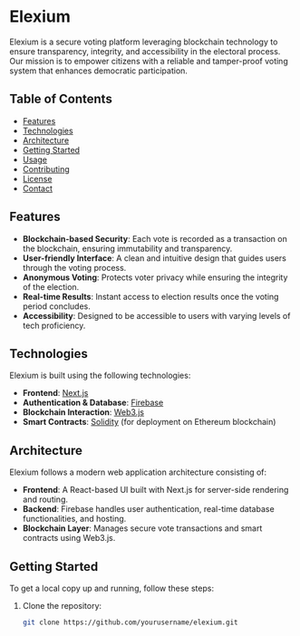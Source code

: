 # Elexium
Elexium is a secure voting platform leveraging blockchain technology to ensure transparency, integrity, and accessibility in the electoral process. Our mission is to empower citizens with a reliable and tamper-proof voting system that enhances democratic participation.

## Table of Contents

- [Features](#features)
- [Technologies](#technologies)
- [Architecture](#architecture)
- [Getting Started](#getting-started)
- [Usage](#usage)
- [Contributing](#contributing)
- [License](#license)
- [Contact](#contact)

## Features

- **Blockchain-based Security**: Each vote is recorded as a transaction on the blockchain, ensuring immutability and transparency.
- **User-friendly Interface**: A clean and intuitive design that guides users through the voting process.
- **Anonymous Voting**: Protects voter privacy while ensuring the integrity of the election.
- **Real-time Results**: Instant access to election results once the voting period concludes.
- **Accessibility**: Designed to be accessible to users with varying levels of tech proficiency.

## Technologies

Elexium is built using the following technologies:

- **Frontend**: [Next.js](https://nextjs.org/)
- **Authentication & Database**: [Firebase](https://firebase.google.com/)
- **Blockchain Interaction**: [Web3.js](https://web3js.readthedocs.io/)
- **Smart Contracts**: [Solidity](https://soliditylang.org/) (for deployment on Ethereum blockchain)

## Architecture

Elexium follows a modern web application architecture consisting of:

- **Frontend**: A React-based UI built with Next.js for server-side rendering and routing.
- **Backend**: Firebase handles user authentication, real-time database functionalities, and hosting.
- **Blockchain Layer**: Manages secure vote transactions and smart contracts using Web3.js.

## Getting Started

To get a local copy up and running, follow these steps:

1. Clone the repository:
   ```bash
   git clone https://github.com/yourusername/elexium.git

